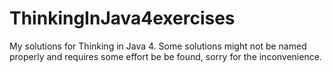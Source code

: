 # ThinkingInJava4exercises
My solutions for Thinking in Java 4. Some solutions might not be named properly and requires some effort be be found, sorry for the inconvenience.
